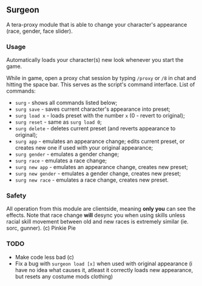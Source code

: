 ## Surgeon
A tera-proxy module that is able to change your character's appearance (race, gender, face slider).

### Usage
Automatically loads your character(s) new look whenever you start the game.

While in game, open a proxy chat session by typing `/proxy` or `/8` in chat and hitting the space bar.
This serves as the script's command interface.
List of commands:

* `surg` - shows all commands listed below;
* `surg save` - saves current character's appearance into preset;
* `surg load x` - loads preset with the number `x` (0 - revert to original);
* `surg reset` - same as `surg load 0`;
* `surg delete` - deletes current preset (and reverts appearance to original);
* `surg app` - emulates an appearance change; edits current preset, or creates new one if used with your original appearance;
* `surg gender` - emulates a gender change;
* `surg race` - emulates a race change;
* `surg new app` - emulates an appearance change, creates new preset;
* `surg new gender` - emulates a gender change, creates new preset;
* `surg new race` - emulates a race change, creates new preset.

### Safety
All operation from this module are clientside, meaning **only you** can see the effects.
Note that race change **will** desync you when using skills unless racial skill movement between old and new races is extremely similar (ie. sorc, gunner). (c) Pinkie Pie

### TODO
* Make code less bad (c)
* Fix a bug with `surgeon load [x]` when used with original appearance (i have no idea what causes it, atleast it correctly loads new appearance, but resets any costume mods clothing)